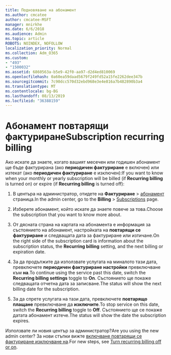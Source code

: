 ```yaml
---
title: Подновяване на абонамент
ms.author: cmcatee
author: cmcatee-MSFT
manager: mnirkhe
ms.date: 6/6/2018
ms.audience: Admin
ms.topic: article
ROBOTS: NOINDEX, NOFOLLOW
localization_priority: Normal
ms.collection: Adm_O365
ms.custom:
- "493"
- "1500032"
ms.assetid: 6860563a-b5e9-42f0-aa97-d2d4ed810069
ms.openlocfilehash: 0a60ea59daad5679f249fd52a15fe2262dee347b
ms.sourcegitcommit: 7c90dcc570d32ebd968e3e4e816a7b482890b3a4
ms.translationtype: MT
ms.contentlocale: bg-BG
ms.lasthandoff: 08/13/2019
ms.locfileid: "36388159"
---
```

# <a name="subscription-recurring-billing"></a><span data-ttu-id="3ad65-102">Абонамент повтарящи фактуриране</span><span class="sxs-lookup"><span data-stu-id="3ad65-102">Subscription recurring billing</span></span>

<span data-ttu-id="3ad65-103">Ако искате да знаете, когато вашият месечен или годишен абонамент ще бъде фактурирана (ако **периодичен фактуриране** е включен) или изтекат (ако **периодичен фактуриране** е изключен):</span><span class="sxs-lookup"><span data-stu-id="3ad65-103">If you want to know when your monthly or yearly subscription will be billed (if **Recurring billing** is turned on) or expire (if **Recurring billing** is turned off):</span></span>
  
1. <span data-ttu-id="3ad65-104">В центъра на администратор, отидете на **Фактуриране** \> [абонамент](https://go.microsoft.com/fwlink/p/?linkid=842054) страница.</span><span class="sxs-lookup"><span data-stu-id="3ad65-104">In the admin center, go to the **Billing** \> [Subscriptions](https://go.microsoft.com/fwlink/p/?linkid=842054) page.</span></span>

2. <span data-ttu-id="3ad65-105">Изберете абонамент, който искате да знаете повече за това.</span><span class="sxs-lookup"><span data-stu-id="3ad65-105">Choose the subscription that you want to know more about.</span></span>

3. <span data-ttu-id="3ad65-106">От дясната страна на картата на абонамента е информация за състоянието на абонамент, настройката на **повтарящи се фактуриране** и следващата дата за фактуриране или изтичане.</span><span class="sxs-lookup"><span data-stu-id="3ad65-106">On the right side of the subscription card is information about the subscription status, the **Recurring billing** setting, and the next billing or expiration date.</span></span>

4. <span data-ttu-id="3ad65-107">За да продължите да използвате услугата на миналото тази дата, превключете **периодичен фактуриране настройки** превключване към **на**.</span><span class="sxs-lookup"><span data-stu-id="3ad65-107">To continue using the service past this date, switch the **Recurring billing settings** toggle to **On**.</span></span> <span data-ttu-id="3ad65-108">Състоянието ще покаже следващата отчетна дата за записване.</span><span class="sxs-lookup"><span data-stu-id="3ad65-108">The status will show the next billing date for the subscription.</span></span>

5. <span data-ttu-id="3ad65-109">За да спрете услугата на тази дата, превключете **повтарящо плащане** превключване да **изключите**.</span><span class="sxs-lookup"><span data-stu-id="3ad65-109">To stop service on this date, switch the **Recurring billing** toggle to **Off**.</span></span> <span data-ttu-id="3ad65-110">Състоянието ще се покаже датата абонамент изтече.</span><span class="sxs-lookup"><span data-stu-id="3ad65-110">The status will show the date the subscription expires.</span></span>

<span data-ttu-id="3ad65-111">Използвате ли новия център за администратор?</span><span class="sxs-lookup"><span data-stu-id="3ad65-111">Are you using the new admin center?</span></span> <span data-ttu-id="3ad65-112">За нови стъпки вижте [включване повтарящи се фактуриране изключване на](https://docs.microsoft.com/en-us/office365/admin/subscriptions-and-billing/renew-your-subscription).</span><span class="sxs-lookup"><span data-stu-id="3ad65-112">For new steps, see [Turn recurring billing off or on](https://docs.microsoft.com/en-us/office365/admin/subscriptions-and-billing/renew-your-subscription).</span></span>